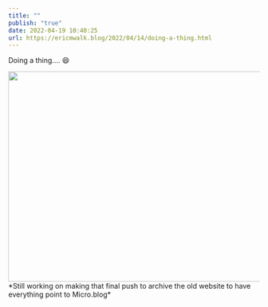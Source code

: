 ```yaml
---
title: ""
publish: "true"
date: 2022-04-19 10:40:25
url: https://ericmwalk.blog/2022/04/14/doing-a-thing.html
---
```

Doing a thing.... 😄

<img src="uploads/2022/e0b7ab5c92.png" width="600" height="423" alt="" />
*Still working on making that final push to archive the old website to have everything point to Micro.blog*